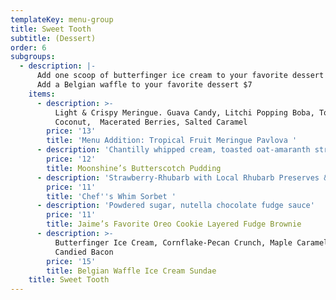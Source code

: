 ```yaml
---
templateKey: menu-group
title: Sweet Tooth
subtitle: (Dessert)
order: 6
subgroups:
  - description: |-
      Add one scoop of butterfinger ice cream to your favorite dessert $4 
      Add a Belgian waffle to your favorite dessert $7
    items:
      - description: >-
          Light & Crispy Meringue. Guava Candy, Litchi Popping Boba, Toasted
          Coconut,  Macerated Berries, Salted Caramel 
        price: '13'
        title: 'Menu Addition: Tropical Fruit Meringue Pavlova '
      - description: 'Chantilly whipped cream, toasted oat-amaranth streusel'
        price: '12'
        title: Moonshine’s Butterscotch Pudding
      - description: 'Strawberry-Rhubarb with Local Rhubarb Preserves & Fresh Pomegranate '
        price: '11'
        title: 'Chef''s Whim Sorbet '
      - description: 'Powdered sugar, nutella chocolate fudge sauce'
        price: '11'
        title: Jaime’s Favorite Oreo Cookie Layered Fudge Brownie
      - description: >-
          Butterfinger Ice Cream, Cornflake-Pecan Crunch, Maple Caramel, and
          Candied Bacon
        price: '15'
        title: Belgian Waffle Ice Cream Sundae
    title: Sweet Tooth
---
```


